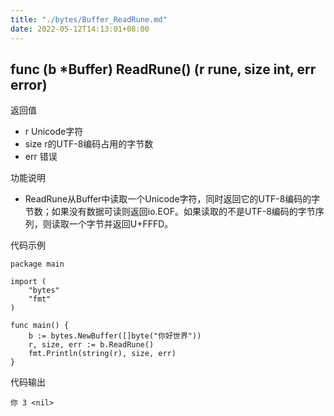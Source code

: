 ```yaml
---
title: "./bytes/Buffer_ReadRune.md"
date: 2022-05-12T14:13:01+08:00
---
```

## func (b *Buffer) ReadRune() (r rune, size int, err error)

返回值

- r Unicode字符
- size r的UTF-8编码占用的字节数
- err 错误

功能说明

- ReadRune从Buffer中读取一个Unicode字符，同时返回它的UTF-8编码的字节数；如果没有数据可读则返回io.EOF。如果读取的不是UTF-8编码的字节序列，则读取一个字节并返回U+FFFD。

代码示例

	package main
	
	import (
		"bytes"
		"fmt"
	)
	
	func main() {
		b := bytes.NewBuffer([]byte("你好世界"))
		r, size, err := b.ReadRune()
		fmt.Println(string(r), size, err)
	}
	
代码输出

	你 3 <nil>
